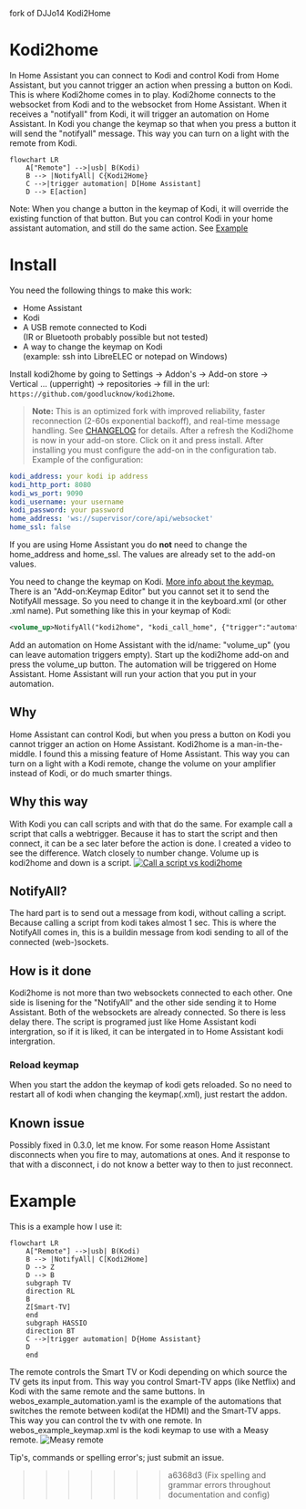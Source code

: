 
fork of DJJo14 Kodi2Home

Kodi2home
=========
In Home Assistant you can connect to Kodi and control Kodi from Home Assistant, but you cannot trigger an action when pressing a button on Kodi. This is where Kodi2home comes in to play. Kodi2home connects to the websocket from Kodi and to the websocket from Home Assistant. When it receives a "notifyall" from Kodi, it will trigger an automation on Home Assistant. In Kodi you change the keymap so that when you press a button it will send the "notifyall" message. This way you can turn on a light with the remote from Kodi. 
```mermaid
flowchart LR
    A["Remote"] -->|usb| B(Kodi)
    B --> |NotifyAll| C{Kodi2Home}
    C -->|trigger automation| D[Home Assistant]
    D --> E[action]
```
Note: When you change a button in the keymap of Kodi, it will override the existing function of that button. But you can control Kodi in your home assistant automation, and still do the same action. See [Example](#example)

# Install

You need the following things to make this work:
 - Home Assistant
 - Kodi
 - A USB remote connected to Kodi <BR>(IR or Bluetooth probably possible but not tested)
 - A way to change the keymap on Kodi <BR>
   (example: ssh into LibreELEC or notepad on Windows)
   
Install kodi2home by going to Settings -> Addon's -> Add-on store -> Vertical ... (upperright) -> repositories -> fill in the url: `https://github.com/goodlucknow/kodi2home`.

> **Note:** This is an optimized fork with improved reliability, faster reconnection (2-60s exponential backoff), and real-time message handling. See [CHANGELOG](kodi2home/CHANGELOG.md) for details.
After a refresh the Kodi2home is now in your add-on store. Click on it and press install. After installing you must configure the add-on in the configuration tab.
Example of the configuration:
```yaml
kodi_address: your kodi ip address
kodi_http_port: 8080
kodi_ws_port: 9090
kodi_username: your username
kodi_password: your password
home_address: 'ws://supervisor/core/api/websocket'
home_ssl: false
```

If you are using Home Assistant you do **not** need to change the home_address and home_ssl. The values are already set to the add-on values.

You need to change the keymap on Kodi. [More info about the keymap.](https://kodi.wiki/view/HOW-TO:Modify_keymaps) There is an "Add-on:Keymap Editor" but you cannot set it to send the NotifyAll message. So you need to change it in the keyboard.xml (or other .xml name).
Put something like this in your keymap of Kodi:
```xml
<volume_up>NotifyAll("kodi2home", "kodi_call_home", {"trigger":"automation.volume_up"})</volume_up>
```
Add an automation on Home Assistant with the id/name: "volume_up" (you can leave automation triggers empty). Start up the kodi2home add-on and press the volume_up button. The automation will be triggered on Home Assistant. Home Assistant will run your action that you put in your automation.

## Why
Home Assistant can control Kodi, but when you press a button on Kodi you cannot trigger an action on Home Assistant. Kodi2home is a man-in-the-middle. I found this a missing feature of Home Assistant. This way you can turn on a light with a Kodi remote, change the volume on your amplifier instead of Kodi, or do much smarter things.

## Why this way
With Kodi you can call scripts and with that do the same. For example call a script that calls a webtrigger. Because it has to start the script and then connect, it can be a sec later before the action is done. I created a video to see the difference. Watch closely to number change. Volume up is kodi2home and down is a script.
[![Call a script vs kodi2home](http://img.youtube.com/vi/MlcBf1nm40w/0.jpg)](http://www.youtube.com/watch?v=MlcBf1nm40w)

## NotifyAll?
The hard part is to send out a message from kodi, without calling a script. Because calling a script from kodi takes almost 1 sec. This is where the NotifyAll comes in, this is a buildin message from kodi sending to all of the connected (web-)sockets. 

## How is it done
Kodi2home is not more than two websockets connected to each other. One side is lisening for the "NotifyAll" and the other side sending it to Home Assistant. Both of the websockets are already connected. So there is less delay there. 
The script is programed just like Home Assistant kodi intergration, so if it is liked, it can be intergated in to Home Assistant kodi intergration.

### Reload keymap
When you start the addon the keymap of kodi gets reloaded. So no need to restart all of kodi when changing the keymap(.xml), just restart the addon. 

## Known issue
Possibly fixed in 0.3.0, let me know. For some reason Home Assistant disconnects when you fire to may, automations at ones. And it response to that with a disconnect, i do not know a better way to then to just reconnect. 

# Example
This is a example how I use it:
```mermaid
flowchart LR
    A["Remote"] -->|usb| B(Kodi)
    B --> |NotifyAll| C[Kodi2Home]
    D --> Z
    D --> B
    subgraph TV
    direction RL
    B
    Z[Smart-TV]
    end
    subgraph HASSIO
    direction BT
    C -->|trigger automation| D{Home Assistant}
    D
    end
```
The remote controls the Smart TV or Kodi depending on which source the TV gets its input from. This way you control Smart-TV apps (like Netflix) and Kodi with the same remote and the same buttons. 
In webos_example_automation.yaml is the example of the automations that switches the remote between kodi(at the HDMI) and the Smart-TV apps. This way you can control the tv with one remote. In webos_example_keymap.xml is the kodi keymap to use with a Measy remote.
![Measy remote](doc/Measy-remote.jpeg)

Tip's, commands or spelling error's; just submit an issue.
>>>>>>> a6368d3 (Fix spelling and grammar errors throughout documentation and config)
